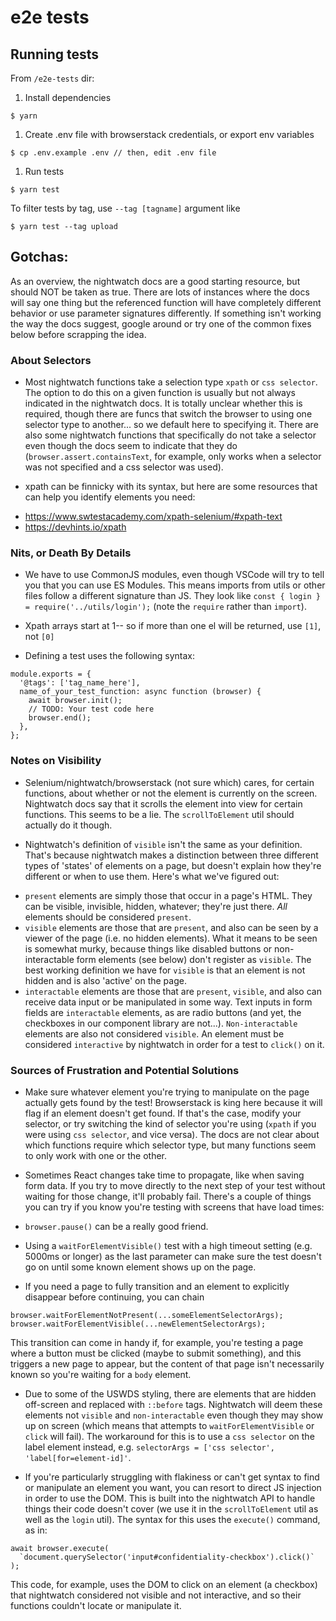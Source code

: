 # e2e tests
## Running tests
From `/e2e-tests` dir:
1. Install dependencies
```
$ yarn
```
1. Create .env file with browserstack credentials, or export env variables
```
$ cp .env.example .env // then, edit .env file
```
1. Run tests
```
$ yarn test
```
To filter tests by tag, use `--tag [tagname]` argument like
```
$ yarn test --tag upload
```

## Gotchas:

As an overview, the nightwatch docs are a good starting resource, but should NOT be taken as true. There are lots of instances where the docs will say one thing but the referenced function will have completely different behavior or use parameter signatures differently. If something isn't working the way the docs suggest, google around or try one of the common fixes below before scrapping the idea.

### About Selectors

- Most nightwatch functions take a selection type `xpath` or `css selector`. The option to do this on a given function is usually but not always indicated in the nightwatch docs. It is totally unclear whether this is required, though there are funcs that switch the browser to using one selector type to another... so we default here to specifying it. There are also some nightwatch functions that specifically do not take a selector even though the docs seem to indicate that they do (`browser.assert.containsText`, for example, only works when a selector was not specified and a css selector was used).

- xpath can be finnicky with its syntax, but here are some resources that can help you identify elements you need:

* https://www.swtestacademy.com/xpath-selenium/#xpath-text
* https://devhints.io/xpath

### Nits, or Death By Details

- We have to use CommonJS modules, even though VSCode will try to tell you that you can use ES Modules. This means imports from utils or other files follow a different signature than JS. They look like `const { login } = require('../utils/login');` (note the `require` rather than `import`).

- Xpath arrays start at 1-- so if more than one el will be returned, use `[1]`, not `[0]`

- Defining a test uses the following syntax: 
```
module.exports = {
  '@tags': ['tag_name_here'],
  name_of_your_test_function: async function (browser) {
    await browser.init();
    // TODO: Your test code here
    browser.end();
  },
};
```

### Notes on Visibility

- Selenium/nightwatch/browserstack (not sure which) cares, for certain functions, about whether or not the element is currently on the screen. Nightwatch docs say that it scrolls the element into view for certain functions. This seems to be a lie. The `scrollToElement` util should actually do it though.

- Nightwatch's definition of `visible` isn't the same as your definition. That's because nightwatch makes a distinction between three different types of 'states' of elements on a page, but doesn't explain how they're different or when to use them. Here's what we've figured out:

* `present` elements are simply those that occur in a page's HTML. They can be visible, invisible, hidden, whatever; they're just there. *All* elements should be considered `present`.
* `visible` elements are those that are `present`, and also can be seen by a viewer of the page (i.e. no hidden elements). What it means to be seen is somewhat murky, because things like disabled buttons or non-interactable form elements (see below) don't register as `visible`. The best working definition we have for `visible` is that an element is not hidden and is also 'active' on the page.
* `interactable` elements are those that are `present`, `visible`, and also can receive data input or be manipulated in some way. Text inputs in form fields are `interactable` elements, as are radio buttons (and yet, the checkboxes in our component library are not...). `Non-interactable` elements are also not considered `visible`. An element must be considered `interactive` by nightwatch in order for a test to `click()` on it.

### Sources of Frustration and Potential Solutions

- Make sure whatever element you're trying to manipulate on the page actually gets found by the test! Browserstack is king here because it will flag if an element doesn't get found. If that's the case, modify your selector, or try switching the kind of selector you're using (`xpath` if you were using `css selector`, and vice versa). The docs are not clear about which functions require which selector type, but many functions seem to only work with one or the other.

- Sometimes React changes take time to propagate, like when saving form data. If you try to move directly to the next step of your test without waiting for those change, it'll probably fail. There's a couple of things you can try if you know you're testing with screens that have load times:

* `browser.pause()` can be a really good friend.

* Using a `waitForElementVisible()` test with a high timeout setting (e.g. 5000ms or longer) as the last parameter can make sure the test doesn't go on until some known element shows up on the page.

* If you need a page to fully transition and an element to explicitly disappear before continuing, you can chain 
```
browser.waitForElementNotPresent(...someElementSelectorArgs);
browser.waitForElementVisible(...newElementSelectorArgs);
```
This transition can come in handy if, for example, you're testing a page where a button must be clicked (maybe to submit something), and this triggers a new page to appear, but the content of that page isn't necessarily known so you're waiting for a `body` element.

- Due to some of the USWDS styling, there are elements that are hidden off-screen and replaced with `::before` tags. Nightwatch will deem these elements not `visible` and `non-interactable` even though they may show up on screen (which means that attempts to `waitForElementVisible` or `click` will  fail). The workaround for this is to use a `css selector` on the label element instead, e.g. `selectorArgs = ['css selector', 'label[for=element-id]'`.

- If you're particularly struggling with flakiness or can't get syntax to find or manipulate an element you want, you can resort to direct JS injection in order to use the DOM. This is built into the nightwatch API to handle things their code doesn't cover (we use it in the `scrollToElement` util as well as the `login` util). The syntax for this uses the `execute()` command, as in:
```
await browser.execute(
  `document.querySelector('input#confidentiality-checkbox').click()`
);
```
This code, for example, uses the DOM to click on an element (a checkbox) that nightwatch considered not visible and not interactive, and so their functions couldn't locate or manipulate it.